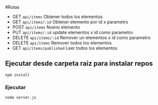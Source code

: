 

#Rutas

- GET     `api/items`	            Obtener todos los elementos
- GET     `api/items/:id`         Obtener elemento por id x parametro
- POST    `api/items`             Nuevo elemento
- PUT     `api/items/:id`         update elementos x id como parametro
- DELETE  `api/items/:id`         Remover un elementos x id como parametro
- DELETE  `api/items`             Remover todos los elementos
- GET     `api/items/published`   Leer todos los elementos



## Ejecutar desde carpeta raiz para instalar repos
```
npm install
```

### Ejecutar
```
node server.js
```

